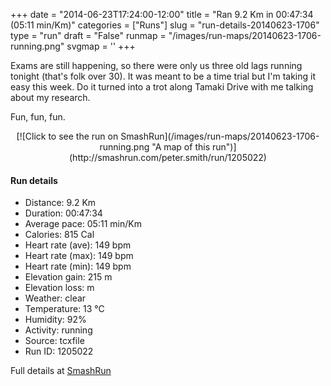 +++
date = "2014-06-23T17:24:00-12:00"
title = "Ran 9.2 Km in 00:47:34 (05:11 min/Km)"
categories = ["Runs"]
slug = "run-details-20140623-1706"
type = "run"
draft = "False"
runmap = "/images/run-maps/20140623-1706-running.png"
svgmap = '<polyline points="0 54, 2 52, 4 58, 5 59, 6 57, 7 57, 11 53, 15 49, 15 48, 25 44, 31 47, 35 43, 35 41, 38 41, 39 41, 55 42, 59 44, 62 47, 68 52, 76 54, 78 55, 86 54, 87 54, 97 51, 100 49, 96 51, 86 54, 76 54, 68 51, 58 44, 55 42, 42 41, 35 41, 31 46, 25 44, 21 45, 15 48, 10 53, 4 56, 3 56, 3 53, 2 52, 0 54">'
+++

Exams are still happening, so there were only us three old lags running tonight (that's folk over 30). It was meant to be a time trial but I'm taking it easy this week. Do it turned into a trot along Tamaki Drive with me talking about my research. 

Fun, fun, fun. 



<!--more-->

<center>
[![Click to see the run on SmashRun](/images/run-maps/20140623-1706-running.png "A map of this run")](http://smashrun.com/peter.smith/run/1205022)
</center>

#### Run details

* Distance: 9.2 Km
* Duration: 00:47:34
* Average pace: 05:11 min/Km
* Calories: 815 Cal
* Heart rate (ave): 149 bpm
* Heart rate (max): 149 bpm
* Heart rate (min): 149 bpm
* Elevation gain: 215 m
* Elevation loss:  m
* Weather: clear
* Temperature: 13 &deg;C
* Humidity: 92%
* Activity: running
* Source: tcxfile
* Run ID: 1205022

Full details at [SmashRun](http://smashrun.com/peter.smith/run/1205022)